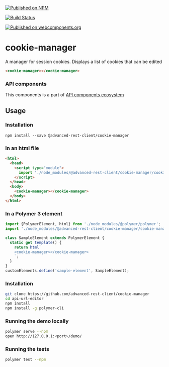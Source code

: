[![Published on NPM](https://img.shields.io/npm/v/@advanced-rest-client/cookie-manager.svg)](https://www.npmjs.com/package/@advanced-rest-client/cookie-manager)

[![Build Status](https://travis-ci.org/advanced-rest-client/cookie-manager.svg?branch=stage)](https://travis-ci.org/advanced-rest-client/cookie-manager)

[![Published on webcomponents.org](https://img.shields.io/badge/webcomponents.org-published-blue.svg)](https://www.webcomponents.org/element/advanced-rest-client/cookie-manager)

# cookie-manager

A manager for session cookies. Displays a list of cookies that can be edited

```html
<cookie-manager></cookie-manager>
```

### API components

This components is a part of [API components ecosystem](https://elements.advancedrestclient.com/)

## Usage

### Installation
```
npm install --save @advanced-rest-client/cookie-manager
```

### In an html file

```html
<html>
  <head>
    <script type="module">
      import './node_modules/@advanced-rest-client/cookie-manager/cookie-manager.js';
    </script>
  </head>
  <body>
    <cookie-manager></cookie-manager>
  </body>
</html>
```

### In a Polymer 3 element

```js
import {PolymerElement, html} from './node_modules/@polymer/polymer';
import './node_modules/@advanced-rest-client/cookie-manager/cookie-manager.js';

class SampleElement extends PolymerElement {
  static get template() {
    return html`
    <cookie-manager></cookie-manager>
    `;
  }
}
customElements.define('sample-element', SampleElement);
```

### Installation

```sh
git clone https://github.com/advanced-rest-client/cookie-manager
cd api-url-editor
npm install
npm install -g polymer-cli
```

### Running the demo locally

```sh
polymer serve --npm
open http://127.0.0.1:<port>/demo/
```

### Running the tests
```sh
polymer test --npm
```
